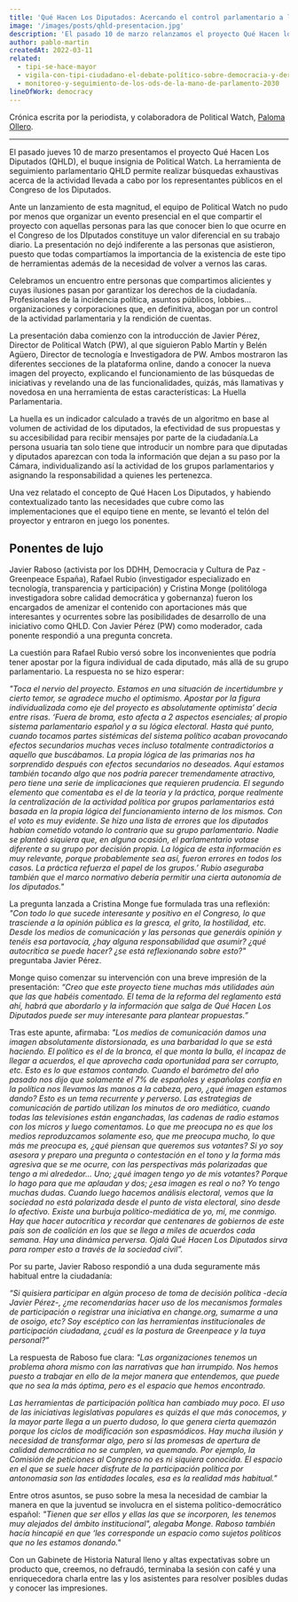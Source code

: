 ```yaml
---
title: 'Qué Hacen Los Diputados: Acercando el control parlamentario a la ciudadanía'
image: '/images/posts/qhld-presentacion.jpg'
description: 'El pasado 10 de marzo relanzamos el proyecto Qué Hacen los Diputados manteniendo el espíritu del proyecto original e incorporando todas las innovaciones de nuestras herramientas de seguimiento parlamentario como TiPi Ciudadano.Con motivo de este lanzamiento, organizamos un evento que reunió  a multitud de personas relevantes.'
author: pablo-martin
createdAt: 2022-03-11
related:
  - tipi-se-hace-mayor
  - vigila-con-tipi-ciudadano-el-debate-político-sobre-democracia-y-derechos-en-la-era-digital
  - monitoreo-y-seguimiento-de-los-ods-de-la-mano-de-parlamento-2030
lineOfWork: democracy
---
```


Crónica escrita por la periodista, y colaboradora de Political Watch, [Paloma Ollero](https://www.linkedin.com/in/palomaollero/).

---

El pasado jueves 10 de marzo presentamos el proyecto Qué Hacen Los Diputados (QHLD), el buque insignia de Political Watch.
La herramienta de  seguimiento parlamentario QHLD permite realizar búsquedas exhaustivas acerca de la actividad llevada a cabo por los representantes públicos en el Congreso de los Diputados.

Ante un lanzamiento de esta magnitud, el equipo de Political Watch no pudo por menos que organizar un evento presencial en el que compartir el proyecto con aquellas personas para las que conocer bien lo que ocurre en el Congreso de los DIputados constituye un valor diferencial en su trabajo diario. La presentación no dejó indiferente a las personas que asistieron, puesto que todas  compartíamos la importancia de la existencia de este tipo de herramientas además de la necesidad de  volver a vernos las caras.

Celebramos un encuentro entre personas que compartimos alicientes y cuyas ilusiones pasan por garantizar los derechos de la ciudadanía. Profesionales de la incidencia política, asuntos públicos, lobbies… organizaciones y corporaciones que, en definitiva, abogan por un control de la actividad parlamentaria y la rendición de cuentas.

La presentación daba comienzo con la introducción de Javier Pérez, Director de Political Watch (PW), al que siguieron Pablo Martín y Belén Agüero, Director de tecnología e Investigadora de PW. Ambos mostraron las diferentes secciones de la plataforma online, dando a conocer la nueva imagen del proyecto, explicando el funcionamiento de las búsquedas de iniciativas y revelando una de las funcionalidades, quizás, más llamativas y novedosa en una herramienta de estas características: La Huella Parlamentaria.

La huella es un indicador calculado a través de un algoritmo en base al volumen de actividad de los diputados, la efectividad de sus propuestas y su accesibilidad para recibir mensajes por parte de la ciudadanía.La persona usuaria tan solo tiene que introducir un nombre para que diputadas y diputados aparezcan con toda la información que dejan a su paso por la Cámara, individualizando así la actividad de los grupos parlamentarios y asignando la responsabilidad a quienes les pertenezca.

Una vez relatado el concepto de Qué Hacen Los Diputados, y habiendo contextualizado tanto las necesidades que cubre como las implementaciones que el equipo tiene en mente, se levantó el telón del proyector y entraron en juego los ponentes.

## Ponentes de lujo

Javier Raboso (activista por los DDHH, Democracia y Cultura de Paz - Greenpeace España), Rafael Rubio (investigador especializado en tecnología, transparencia y participación) y Cristina Monge (politóloga investigadora sobre calidad democrática y gobernanza) fueron los encargados de amenizar el contenido con aportaciones más que interesantes y ocurrentes sobre las posibilidades de  desarrollo de una iniciativo como QHLD. Con Javier Pérez (PW)  como moderador, cada ponente respondió a una pregunta concreta.

La cuestión para Rafael Rubio versó sobre los inconvenientes que podría tener apostar por la figura individual de cada diputado, más allá de su grupo parlamentario. La respuesta no se hizo esperar:

*"Toca el nervio del proyecto. Estamos en una situación de incertidumbre y cierto temor, se agradece mucho el optimismo. Apostar por la figura individualizada como eje del proyecto es absolutamente optimista’ decía entre risas. ‘Fuera de broma, esto afecta a 2 aspectos esenciales; al propio sistema parlamentario español y a su lógica electoral. Hasta qué punto, cuando tocamos partes sistémicas del sistema político acaban provocando efectos secundarios muchas veces incluso totalmente contradictorios a aquello que buscábamos. La propia lógica de las primarias nos ha sorprendido después con efectos secundarios no deseados. Aquí estamos también tocando algo que nos podría parecer tremendamente atractivo, pero tiene una serie de implicaciones que requieren prudencia. El segundo elemento que comentaba es el de la teoría y la práctica, porque realmente la centralización de la actividad política por grupos parlamentarios está basada en la propia lógica del funcionamiento interno de los mismos. Con el voto es muy evidente. Se hizo una lista de errores que los diputados habían cometido votando lo contrario que su grupo parlamentario. Nadie se planteó siquiera que, en alguna ocasión, el parlamentario votase diferente a su grupo por decisión propia. La lógica de esta información es muy relevante, porque probablemente sea así, fueron errores en todos los casos. La práctica refuerza el papel de los grupos.’ Rubio aseguraba también que el marco normativo debería permitir una cierta autonomía de los diputados."*

La pregunta lanzada a Cristina Monge fue formulada tras una reflexión: *"Con todo lo que sucede interesante y positivo en el Congreso, lo que trasciende a la opinión pública es la gresca, el grito, la hostilidad, etc. Desde los medios de comunicación y las personas que generáis opinión y tenéis esa portavocía, ¿hay alguna responsabilidad que asumir? ¿qué autocrítica se puede hacer? ¿se está reflexionando sobre esto?"* preguntaba Javier Pérez.

Monge quiso comenzar su intervención con una breve impresión de la presentación: *“Creo que este proyecto tiene muchas más utilidades aún que las que habéis comentado. El tema de la reforma del reglamento está ahí, habrá que abordarlo y la información que salga de Qué Hacen Los Diputados puede ser muy interesante para plantear propuestas.”*

Tras este apunte, afirmaba: *"Los medios de comunicación damos una imagen absolutamente distorsionada, es una barbaridad lo que se está haciendo. El político es el de la bronca, el que monta la bulla, el incapaz de llegar a acuerdos, el que aprovecha cada oportunidad para ser corrupto, etc. Esto es lo que estamos contando. Cuando el barómetro del año pasado nos dijo que solamente el 7% de españoles y españolas confía en la política nos llevamos las manos a la cabeza, pero, ¿qué imagen estamos dando? Esto es un tema recurrente y perverso. Las estrategias de comunicación de partido utilizan los minutos de oro mediático, cuando todas las televisiones están enganchadas, las cadenas de radio estamos con los micros y luego comentamos. Lo que me preocupa no es que los medios reproduzcamos solamente eso, que me preocupa mucho, lo que más me preocupa es, ¿qué piensan que queremos sus votantes? Si yo soy asesora y preparo una pregunta o contestación en el tono y la forma más agresiva que se me ocurre, con las perspectivas más polarizadas que tengo a mi alrededor… Uno; ¿qué imagen tengo yo de mis votantes? Porque lo hago para que me aplaudan y dos; ¿esa imagen es real o no? Yo tengo muchas dudas. Cuando luego hacemos análisis electoral, vemos que la sociedad no está polarizada desde el punto de vista electoral, sino desde lo afectivo. Existe una burbuja político-mediática de yo, mí, me conmigo. Hay que hacer autocrítica y recordar que centenares de gobiernos de este país son de coalición en los que se llega a miles de acuerdos cada semana. Hay una dinámica perversa. Ojalá Qué Hacen Los Diputados sirva para romper esto a través de la sociedad civil”.*

Por su parte, Javier Raboso respondió a una duda seguramente más habitual entre la ciudadanía:

*“Si quisiera participar en algún proceso de toma de decisión política -decía Javier Pérez-, ¿me recomendarías hacer uso de los mecanismos formales de participación o registrar una iniciativa en change.org, sumarme a una de osoigo, etc? Soy escéptico con las herramientas institucionales de participación ciudadana, ¿cuál es la postura de Greenpeace y la tuya personal?”*

La respuesta de Raboso fue clara: *"Las organizaciones tenemos un problema ahora mismo con las narrativas que han irrumpido. Nos hemos puesto a trabajar en ello de la mejor manera que entendemos, que puede que no sea la más óptima, pero es el espacio que hemos encontrado.*

*Las herramientas de participación política han cambiado muy poco. El uso de las iniciativas legislativas populares es quizás el que más conocemos, y la mayor parte llega a un puerto dudoso, lo que genera cierta quemazón porque los ciclos de modificación son espasmódicos. Hay mucha ilusión y necesidad de transformar algo, pero si las promesas de apertura de calidad democrática no se cumplen, va quemando. Por ejemplo, la Comisión de peticiones al Congreso no es ni siquiera conocida. El espacio en el que se suele hacer disfrute de la participación política por antonomasia son las entidades locales, esa es la realidad más habitual."*

Entre otros asuntos, se puso sobre la mesa la necesidad de cambiar la manera en que la juventud se involucra en el sistema político-democrático español: *"Tienen que ser ellos y ellas las que se incorporen, les tenemos muy alejados del ámbito institucional", alegaba Monge. Raboso también hacía hincapié en que ‘les corresponde un espacio como sujetos políticos que no les estamos donando."*

Con un Gabinete de Historia Natural lleno y altas expectativas sobre un producto que, creemos, no defraudó, terminaba la sesión con café y una enriquecedora charla entre las y los asistentes para resolver posibles dudas y conocer las impresiones.

